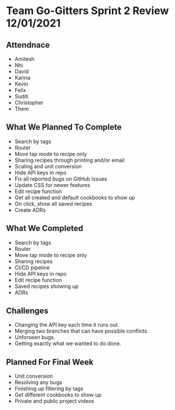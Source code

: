 # Team Go-Gitters Sprint 2 Review 12/01/2021

## Attendnace
* Amitesh
* Nhi
* David
* Karina
* Kevin
* Felix
* Suditi
* Christopher
* Them

## What We Planned To Complete
* Search by tags
* Router
* Move tap mode to recipe only
* Sharing recipes through printing and/or email
* Scaling and unit conversion
* Hide API keys in repo
* Fix all reported bugs on GitHub Issues
* Update CSS for newer features
* Edit recipe function
* Get all created and default cookbooks to show up
* On click, show all saved recipes
* Create ADRs

## What We Completed
* Search by tags
* Router
* Move tap mode to recipe only
* Sharing recipes
* CI/CD pipeline
* Hide API keys in repo
* Edit recipe function
* Saved recipes showing up
* ADRs

## Challenges
* Changing the API key each time it runs out.
* Merging two branches that can have possible conflicts.
* Unforseen bugs.
* Getting exactly what we wanted to do done.

## Planned For Final Week
* Unit conversion
* Resolving any bugs
* Finishing up filtering by tags
* Get different cookbooks to show up
* Private and public project videos
